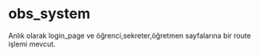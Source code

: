 # obs_system
Anlık olarak login_page ve öğrenci,sekreter,öğretmen sayfalarına bir route işlemi mevcut.
